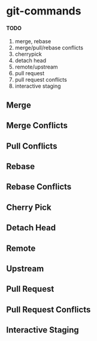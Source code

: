 # git-commands

#### TODO
1. merge, rebase
2. merge/pull/rebase conflicts
3. cherrypick
4. detach head
5. remote/upstream
6. pull request
7. pull request conflicts
8. interactive staging

## Merge

## Merge Conflicts

## Pull Conflicts

## Rebase

## Rebase Conflicts

## Cherry Pick

## Detach Head

## Remote

## Upstream

## Pull Request 

## Pull Request Conflicts

## Interactive Staging

